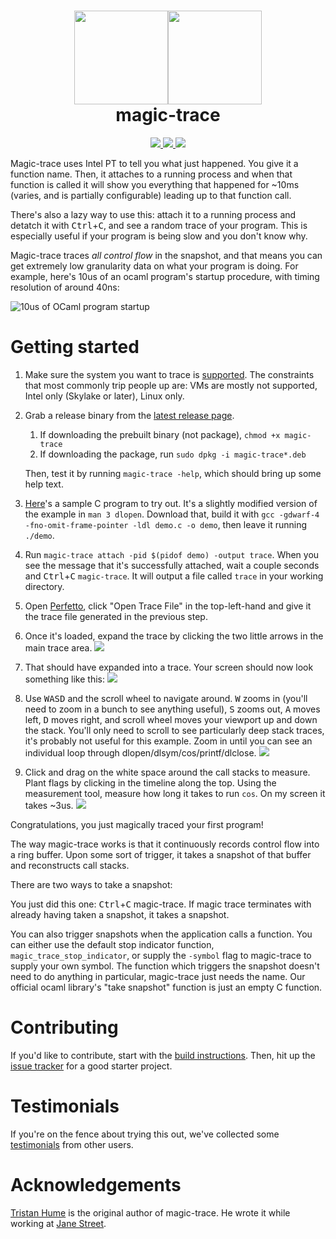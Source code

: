 <h1 align="center">
  <img src="https://user-images.githubusercontent.com/128969/160190311-6b614b68-ab0a-430d-9cc5-c6759d9dc118.svg?sanitize=true#gh-dark-mode-only" width="150px"><img src="https://user-images.githubusercontent.com/128969/160190307-f3fdc6bc-f6f9-418f-8058-a5c71ed3ab44.svg?sanitize=true#gh-light-mode-only" width="150px">
  <br>
  magic-trace
</h1>
<p align="center">
  <a href="https://github.com/janestreet/magic-trace/actions?query=workflow%3Abuild" alt="Linux Build Status">
    <img src="https://img.shields.io/github/workflow/status/janestreet/magic-trace/build?logo=github&style=flat-square"/>
  </a>
  <a href="https://github.com/janestreet/magic-trace/releases/latest">
    <img src="https://img.shields.io/github/v/tag/janestreet/magic-trace?label=version&style=flat-square"/>
  </a>
  <img src="https://img.shields.io/github/license/janestreet/magic-trace?style=flat-square"/>
</p>

Magic-trace uses Intel PT to tell you what just happened. You give it a function name. Then, it attaches to a running process and when that function is called it will show you everything that happened for ~10ms (varies, and is partially configurable) leading up to that function call.

There's also a lazy way to use this: attach it to a running process and detatch it with <kbd>Ctrl</kbd>+<kbd>C</kbd>, and see a random trace of your program. This is especially useful if your program is being slow and you don't know why.

Magic-trace traces *all control flow* in the snapshot, and that means you can get extremely low granularity data on what your program is doing. For example, here's 10us of an ocaml program's startup procedure, with timing resolution of around 40ns:

![10us of OCaml program startup](docs/assets/example-trace.png)

# Getting started

1. Make sure the system you want to trace is [supported](https://github.com/janestreet/magic-trace/wiki/Supported-platforms,-programming-languages,-and-runtimes). The constraints that most commonly trip people up are: VMs are mostly not supported, Intel only (Skylake or later), Linux only.

1. Grab a release binary from the [latest release page](https://github.com/janestreet/magic-trace/releases/latest).

   1. If downloading the prebuilt binary (not package), `chmod +x magic-trace`
   1. If downloading the package, run `sudo dpkg -i magic-trace*.deb`

   Then, test it by running `magic-trace -help`, which should bring up some help text.

1. [Here](https://raw.githubusercontent.com/janestreet/magic-trace/master/demo/demo.c)'s a sample C program to try out. It's a slightly modified version of the example in `man 3 dlopen`. Download that, build it with `gcc -gdwarf-4 -fno-omit-frame-pointer -ldl demo.c -o demo`, then leave it running `./demo`.

1. Run `magic-trace attach -pid $(pidof demo) -output trace`. When you see the message that it's successfully attached, wait a couple seconds and <kbd>Ctrl</kbd>+<kbd>C</kbd> `magic-trace`. It will output a file called `trace` in your working directory.

1. Open [Perfetto](https://ui.perfetto.dev/), click "Open Trace File" in the top-left-hand and give it the trace file generated in the previous step.

1. Once it's loaded, expand the trace by clicking the two little arrows in the main trace area.
![](https://user-images.githubusercontent.com/128969/160213103-7c5d9b07-793c-43f1-9fe1-d56ded1c98e5.png)

1. That should have expanded into a trace. Your screen should now look something like this:
![](https://user-images.githubusercontent.com/128969/160200722-aac49645-e0cc-4ebf-a149-e0c04c2f23d0.png)

1. Use <kbd>W</kbd><kbd>A</kbd><kbd>S</kbd><kbd>D</kbd> and the scroll wheel to navigate around. <kbd>W</kbd> zooms in (you'll need to zoom in a bunch to see anything useful), <kbd>S</kbd> zooms out, <kbd>A</kbd> moves left, <kbd>D</kbd> moves right, and scroll wheel moves your viewport up and down the stack. You'll only need to scroll to see particularly deep stack traces, it's probably not useful for this example. Zoom in until you can see an individual loop through dlopen/dlsym/cos/printf/dlclose.
![](https://user-images.githubusercontent.com/128969/160201314-33ee72d0-c0b0-41e4-86e2-e80a0075cc2b.png)

1. Click and drag on the white space around the call stacks to measure. Plant flags by clicking in the timeline along the top. Using the measurement tool, measure how long it takes to run `cos`. On my screen it takes ~3us.
![](https://user-images.githubusercontent.com/128969/160201591-dc51b5d9-fb78-4c8b-9b21-8c127f89b13d.png)

Congratulations, you just magically traced your first program!

The way magic-trace works is that it continuously records control flow into a ring buffer. Upon some sort of trigger, it takes a snapshot of that buffer and reconstructs call stacks.

There are two ways to take a snapshot:

You just did this one: <kbd>Ctrl</kbd>+<kbd>C</kbd> magic-trace. If magic trace terminates with already having taken a snapshot, it takes a snapshot.

You can also trigger snapshots when the application calls a function. You can either use the default stop indicator function, `magic_trace_stop_indicator`, or supply the `-symbol` flag to magic-trace to supply your own symbol. The function which triggers the snapshot doesn't need to do anything in particular, magic-trace just needs the name. Our official ocaml library's "take snapshot" function is just an empty C function.

# Contributing

If you'd like to contribute, start with the [build instructions](https://github.com/janestreet/magic-trace/wiki/Build-instructions). Then, hit up the [issue tracker](https://github.com/janestreet/magic-trace/issues?q=is%3Aissue+is%3Aopen+label%3A%22good+first+issue%22) for a good starter project.

# Testimonials

If you're on the fence about trying this out, we've collected some [testimonials](https://github.com/janestreet/magic-trace/wiki/Unsolicited-reviews) from other users.

# Acknowledgements

[Tristan Hume](https://thume.ca/) is the original author of magic-trace. He wrote it while working at [Jane Street](https://www.janestreet.com/join-jane-street/).
